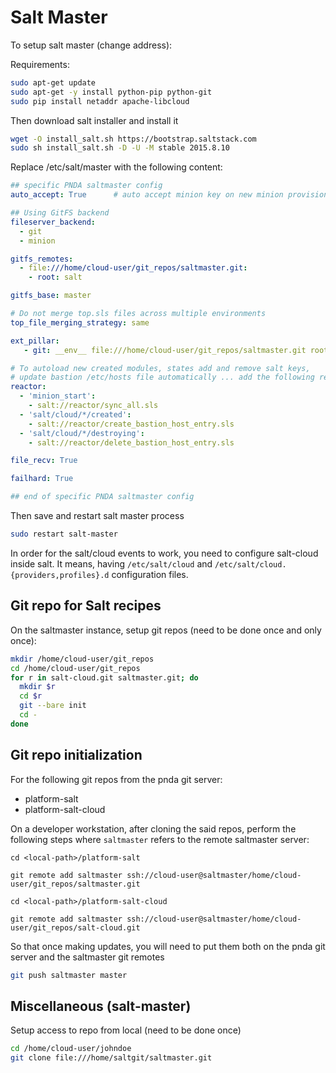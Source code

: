 # Salt Master

To setup salt master (change address):

Requirements:

```sh
sudo apt-get update
sudo apt-get -y install python-pip python-git
sudo pip install netaddr apache-libcloud
```

Then download salt installer and install it

```sh
wget -O install_salt.sh https://bootstrap.saltstack.com
sudo sh install_salt.sh -D -U -M stable 2015.8.10
```

Replace /etc/salt/master with the following content:

```yaml
## specific PNDA saltmaster config
auto_accept: True      # auto accept minion key on new minion provisioning

## Using GitFS backend
fileserver_backend:
  - git
  - minion

gitfs_remotes:
  - file:///home/cloud-user/git_repos/saltmaster.git:
    - root: salt

gitfs_base: master

# Do not merge top.sls files across multiple environments
top_file_merging_strategy: same

ext_pillar:
   - git: __env__ file:///home/cloud-user/git_repos/saltmaster.git root=pillar

# To autoload new created modules, states add and remove salt keys,
# update bastion /etc/hosts file automatically ... add the following reactor configuration
reactor:
  - 'minion_start':
    - salt://reactor/sync_all.sls
  - 'salt/cloud/*/created':
    - salt://reactor/create_bastion_host_entry.sls
  - 'salt/cloud/*/destroying':
    - salt://reactor/delete_bastion_host_entry.sls

file_recv: True

failhard: True

## end of specific PNDA saltmaster config
```

Then save and restart salt master process

```sh
sudo restart salt-master
```

In order for the salt/cloud events to work, you need to configure salt-cloud inside salt. It means, having `/etc/salt/cloud` and `/etc/salt/cloud.{providers,profiles}.d` configuration files.

## Git repo for Salt recipes

On the saltmaster instance, setup git repos (need to be done once and only once):

```sh
mkdir /home/cloud-user/git_repos
cd /home/cloud-user/git_repos
for r in salt-cloud.git saltmaster.git; do
  mkdir $r
  cd $r
  git --bare init
  cd -
done
```

## Git repo initialization

For the following git repos from the pnda git server:

- platform-salt
- platform-salt-cloud

On a developer workstation, after cloning the said repos, perform the following steps where `saltmaster` refers to the remote saltmaster server:



```
cd <local-path>/platform-salt
```
```
git remote add saltmaster ssh://cloud-user@saltmaster/home/cloud-user/git_repos/saltmaster.git
```
```
cd <local-path>/platform-salt-cloud
```
```
git remote add saltmaster ssh://cloud-user@saltmaster/home/cloud-user/git_repos/salt-cloud.git
```

So that once making updates, you will need to put them both on the pnda git server and the saltmaster git remotes

```sh
git push saltmaster master
```

## Miscellaneous (salt-master)

Setup access to repo from local (need to be done once)

```sh
cd /home/cloud-user/johndoe
git clone file:///home/saltgit/saltmaster.git
```
